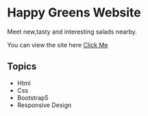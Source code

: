 # Happy Greens Website

Meet new,tasty and interesting salads nearby.

You can view the site here [Click Me](https://sophiagarg.github.io/Happy-Greens/) 

## Topics

- Html
- Css
- Bootstrap5
- Responsive Design
